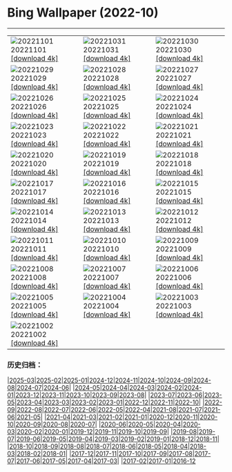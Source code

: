 # Bing Wallpaper (2022-10)
**************

<table><tr><td><img class="wallpaper" src="https://www.bing.com/th?id=OHR.AmboseliBioshere_JA-JP8635683385_1920x1080.jpg" alt="20221101"> 20221101 <a class="wallpaper_link" href="https://www.bing.com/th?id=OHR.AmboseliBioshere_JA-JP8635683385_UHD.jpg">[download 4k]</a></td><td><img class="wallpaper" src="https://www.bing.com/th?id=OHR.SmilingPunpkins2022_JA-JP8444611281_1920x1080.jpg" alt="20221031"> 20221031 <a class="wallpaper_link" href="https://www.bing.com/th?id=OHR.SmilingPunpkins2022_JA-JP8444611281_UHD.jpg">[download 4k]</a></td><td><img class="wallpaper" src="https://www.bing.com/th?id=OHR.SealRiver_JA-JP8299200123_1920x1080.jpg" alt="20221030"> 20221030 <a class="wallpaper_link" href="https://www.bing.com/th?id=OHR.SealRiver_JA-JP8299200123_UHD.jpg">[download 4k]</a></td></tr><tr><td><img class="wallpaper" src="https://www.bing.com/th?id=OHR.Knobbelzwaan_JA-JP8189725543_1920x1080.jpg" alt="20221029"> 20221029 <a class="wallpaper_link" href="https://www.bing.com/th?id=OHR.Knobbelzwaan_JA-JP8189725543_UHD.jpg">[download 4k]</a></td><td><img class="wallpaper" src="https://www.bing.com/th?id=OHR.FrankensteinFriday_JA-JP8113582111_1920x1080.jpg" alt="20221028"> 20221028 <a class="wallpaper_link" href="https://www.bing.com/th?id=OHR.FrankensteinFriday_JA-JP8113582111_UHD.jpg">[download 4k]</a></td><td><img class="wallpaper" src="https://www.bing.com/th?id=OHR.BridgeofSighs_JA-JP7915922763_1920x1080.jpg" alt="20221027"> 20221027 <a class="wallpaper_link" href="https://www.bing.com/th?id=OHR.BridgeofSighs_JA-JP7915922763_UHD.jpg">[download 4k]</a></td></tr><tr><td><img class="wallpaper" src="https://www.bing.com/th?id=OHR.BrockenSpecter_JA-JP7829139116_1920x1080.jpg" alt="20221026"> 20221026 <a class="wallpaper_link" href="https://www.bing.com/th?id=OHR.BrockenSpecter_JA-JP7829139116_UHD.jpg">[download 4k]</a></td><td><img class="wallpaper" src="https://www.bing.com/th?id=OHR.OrcusMouth_JA-JP7671554385_1920x1080.jpg" alt="20221025"> 20221025 <a class="wallpaper_link" href="https://www.bing.com/th?id=OHR.OrcusMouth_JA-JP7671554385_UHD.jpg">[download 4k]</a></td><td><img class="wallpaper" src="https://www.bing.com/th?id=OHR.GuwahatiDiwali_JA-JP0301518111_1920x1080.jpg" alt="20221024"> 20221024 <a class="wallpaper_link" href="https://www.bing.com/th?id=OHR.GuwahatiDiwali_JA-JP0301518111_UHD.jpg">[download 4k]</a></td></tr><tr><td><img class="wallpaper" src="https://www.bing.com/th?id=OHR.Soko2022_JA-JP7481161704_1920x1080.jpg" alt="20221023"> 20221023 <a class="wallpaper_link" href="https://www.bing.com/th?id=OHR.Soko2022_JA-JP7481161704_UHD.jpg">[download 4k]</a></td><td><img class="wallpaper" src="https://www.bing.com/th?id=OHR.KarstMountains_JA-JP7408617238_1920x1080.jpg" alt="20221022"> 20221022 <a class="wallpaper_link" href="https://www.bing.com/th?id=OHR.KarstMountains_JA-JP7408617238_UHD.jpg">[download 4k]</a></td><td><img class="wallpaper" src="https://www.bing.com/th?id=OHR.GeorgiaCypress_JA-JP7307401588_1920x1080.jpg" alt="20221021"> 20221021 <a class="wallpaper_link" href="https://www.bing.com/th?id=OHR.GeorgiaCypress_JA-JP7307401588_UHD.jpg">[download 4k]</a></td></tr><tr><td><img class="wallpaper" src="https://www.bing.com/th?id=OHR.SlothDay_JA-JP0098706537_1920x1080.jpg" alt="20221020"> 20221020 <a class="wallpaper_link" href="https://www.bing.com/th?id=OHR.SlothDay_JA-JP0098706537_UHD.jpg">[download 4k]</a></td><td><img class="wallpaper" src="https://www.bing.com/th?id=OHR.WartburgCastle_JA-JP0246037593_1920x1080.jpg" alt="20221019"> 20221019 <a class="wallpaper_link" href="https://www.bing.com/th?id=OHR.WartburgCastle_JA-JP0246037593_UHD.jpg">[download 4k]</a></td><td><img class="wallpaper" src="https://www.bing.com/th?id=OHR.GB25Anni_JA-JP0330783123_1920x1080.jpg" alt="20221018"> 20221018 <a class="wallpaper_link" href="https://www.bing.com/th?id=OHR.GB25Anni_JA-JP0330783123_UHD.jpg">[download 4k]</a></td></tr><tr><td><img class="wallpaper" src="https://www.bing.com/th?id=OHR.SwedenOwl_JA-JP0414701582_1920x1080.jpg" alt="20221017"> 20221017 <a class="wallpaper_link" href="https://www.bing.com/th?id=OHR.SwedenOwl_JA-JP0414701582_UHD.jpg">[download 4k]</a></td><td><img class="wallpaper" src="https://www.bing.com/th?id=OHR.PrinceChristianSound_JA-JP0524983990_1920x1080.jpg" alt="20221016"> 20221016 <a class="wallpaper_link" href="https://www.bing.com/th?id=OHR.PrinceChristianSound_JA-JP0524983990_UHD.jpg">[download 4k]</a></td><td><img class="wallpaper" src="https://www.bing.com/th?id=OHR.NaqsheRustam_JA-JP0631263575_1920x1080.jpg" alt="20221015"> 20221015 <a class="wallpaper_link" href="https://www.bing.com/th?id=OHR.NaqsheRustam_JA-JP0631263575_UHD.jpg">[download 4k]</a></td></tr><tr><td><img class="wallpaper" src="https://www.bing.com/th?id=OHR.RioArazas_JA-JP0891944747_1920x1080.jpg" alt="20221014"> 20221014 <a class="wallpaper_link" href="https://www.bing.com/th?id=OHR.RioArazas_JA-JP0891944747_UHD.jpg">[download 4k]</a></td><td><img class="wallpaper" src="https://www.bing.com/th?id=OHR.AlaskaMoose_JA-JP1175022616_1920x1080.jpg" alt="20221013"> 20221013 <a class="wallpaper_link" href="https://www.bing.com/th?id=OHR.AlaskaMoose_JA-JP1175022616_UHD.jpg">[download 4k]</a></td><td><img class="wallpaper" src="https://www.bing.com/th?id=OHR.AmmoniteGraveyard_JA-JP1341328246_1920x1080.jpg" alt="20221012"> 20221012 <a class="wallpaper_link" href="https://www.bing.com/th?id=OHR.AmmoniteGraveyard_JA-JP1341328246_UHD.jpg">[download 4k]</a></td></tr><tr><td><img class="wallpaper" src="https://www.bing.com/th?id=OHR.TortulaMoss_JA-JP1463162491_1920x1080.jpg" alt="20221011"> 20221011 <a class="wallpaper_link" href="https://www.bing.com/th?id=OHR.TortulaMoss_JA-JP1463162491_UHD.jpg">[download 4k]</a></td><td><img class="wallpaper" src="https://www.bing.com/th?id=OHR.ValvestinoDam_JA-JP2141529850_1920x1080.jpg" alt="20221010"> 20221010 <a class="wallpaper_link" href="https://www.bing.com/th?id=OHR.ValvestinoDam_JA-JP2141529850_UHD.jpg">[download 4k]</a></td><td><img class="wallpaper" src="https://www.bing.com/th?id=OHR.ChukchiSea_JA-JP2250402041_1920x1080.jpg" alt="20221009"> 20221009 <a class="wallpaper_link" href="https://www.bing.com/th?id=OHR.ChukchiSea_JA-JP2250402041_UHD.jpg">[download 4k]</a></td></tr><tr><td><img class="wallpaper" src="https://www.bing.com/th?id=OHR.Kokia2022_JA-JP2344354198_1920x1080.jpg" alt="20221008"> 20221008 <a class="wallpaper_link" href="https://www.bing.com/th?id=OHR.Kokia2022_JA-JP2344354198_UHD.jpg">[download 4k]</a></td><td><img class="wallpaper" src="https://www.bing.com/th?id=OHR.OberbaumBridge_JA-JP2491613136_1920x1080.jpg" alt="20221007"> 20221007 <a class="wallpaper_link" href="https://www.bing.com/th?id=OHR.OberbaumBridge_JA-JP2491613136_UHD.jpg">[download 4k]</a></td><td><img class="wallpaper" src="https://www.bing.com/th?id=OHR.BayofBiscay_JA-JP5157026436_1920x1080.jpg" alt="20221006"> 20221006 <a class="wallpaper_link" href="https://www.bing.com/th?id=OHR.BayofBiscay_JA-JP5157026436_UHD.jpg">[download 4k]</a></td></tr><tr><td><img class="wallpaper" src="https://www.bing.com/th?id=OHR.FlamingoTeacher_JA-JP5031131843_1920x1080.jpg" alt="20221005"> 20221005 <a class="wallpaper_link" href="https://www.bing.com/th?id=OHR.FlamingoTeacher_JA-JP5031131843_UHD.jpg">[download 4k]</a></td><td><img class="wallpaper" src="https://www.bing.com/th?id=OHR.CosmicCliffs_JA-JP4759523465_1920x1080.jpg" alt="20221004"> 20221004 <a class="wallpaper_link" href="https://www.bing.com/th?id=OHR.CosmicCliffs_JA-JP4759523465_UHD.jpg">[download 4k]</a></td><td><img class="wallpaper" src="https://www.bing.com/th?id=OHR.Porthuis_JA-JP4570785853_1920x1080.jpg" alt="20221003"> 20221003 <a class="wallpaper_link" href="https://www.bing.com/th?id=OHR.Porthuis_JA-JP4570785853_UHD.jpg">[download 4k]</a></td></tr><tr><td><img class="wallpaper" src="https://www.bing.com/th?id=OHR.LotsOBalloons_JA-JP4459187595_1920x1080.jpg" alt="20221002"> 20221002 <a class="wallpaper_link" href="https://www.bing.com/th?id=OHR.LotsOBalloons_JA-JP4459187595_UHD.jpg">[download 4k]</a></td><td></td><td></td></tr></table>

### 历史归档：

|[2025-03](/../2025-03/2025-03.md)|[2025-02](/../2025-02/2025-02.md)|[2025-01](/../2025-01/2025-01.md)|[2024-12](/../2024-12/2024-12.md)|[2024-11](/../2024-11/2024-11.md)|[2024-10](/../2024-10/2024-10.md)|[2024-09](/../2024-09/2024-09.md)|[2024-08](/../2024-08/2024-08.md)|[2024-07](/../2024-07/2024-07.md)|[2024-06](/../2024-06/2024-06.md)|
|[2024-05](/../2024-05/2024-05.md)|[2024-04](/../2024-04/2024-04.md)|[2024-03](/../2024-03/2024-03.md)|[2024-02](/../2024-02/2024-02.md)|[2024-01](/../2024-01/2024-01.md)|[2023-12](/../2023-12/2023-12.md)|[2023-11](/../2023-11/2023-11.md)|[2023-10](/../2023-10/2023-10.md)|[2023-09](/../2023-09/2023-09.md)|[2023-08](/../2023-08/2023-08.md)|
|[2023-07](/../2023-07/2023-07.md)|[2023-06](/../2023-06/2023-06.md)|[2023-05](/../2023-05/2023-05.md)|[2023-04](/../2023-04/2023-04.md)|[2023-03](/../2023-03/2023-03.md)|[2023-02](/../2023-02/2023-02.md)|[2023-01](/../2023-01/2023-01.md)|[2022-12](/../2022-12/2022-12.md)|[2022-11](/../2022-11/2022-11.md)|[2022-10](/2022-10.md)|
|[2022-09](/../2022-09/2022-09.md)|[2022-08](/../2022-08/2022-08.md)|[2022-07](/../2022-07/2022-07.md)|[2022-06](/../2022-06/2022-06.md)|[2022-05](/../2022-05/2022-05.md)|[2022-04](/../2022-04/2022-04.md)|[2021-08](/../2021-08/2021-08.md)|[2021-07](/../2021-07/2021-07.md)|[2021-06](/../2021-06/2021-06.md)|[2021-05](/../2021-05/2021-05.md)|
|[2021-04](/../2021-04/2021-04.md)|[2021-03](/../2021-03/2021-03.md)|[2021-02](/../2021-02/2021-02.md)|[2021-01](/../2021-01/2021-01.md)|[2020-12](/../2020-12/2020-12.md)|[2020-11](/../2020-11/2020-11.md)|[2020-10](/../2020-10/2020-10.md)|[2020-09](/../2020-09/2020-09.md)|[2020-08](/../2020-08/2020-08.md)|[2020-07](/../2020-07/2020-07.md)|
|[2020-06](/../2020-06/2020-06.md)|[2020-05](/../2020-05/2020-05.md)|[2020-04](/../2020-04/2020-04.md)|[2020-03](/../2020-03/2020-03.md)|[2020-02](/../2020-02/2020-02.md)|[2020-01](/../2020-01/2020-01.md)|[2019-12](/../2019-12/2019-12.md)|[2019-11](/../2019-11/2019-11.md)|[2019-10](/../2019-10/2019-10.md)|[2019-09](/../2019-09/2019-09.md)|
|[2019-08](/../2019-08/2019-08.md)|[2019-07](/../2019-07/2019-07.md)|[2019-06](/../2019-06/2019-06.md)|[2019-05](/../2019-05/2019-05.md)|[2019-04](/../2019-04/2019-04.md)|[2019-03](/../2019-03/2019-03.md)|[2019-02](/../2019-02/2019-02.md)|[2019-01](/../2019-01/2019-01.md)|[2018-12](/../2018-12/2018-12.md)|[2018-11](/../2018-11/2018-11.md)|
|[2018-10](/../2018-10/2018-10.md)|[2018-09](/../2018-09/2018-09.md)|[2018-08](/../2018-08/2018-08.md)|[2018-07](/../2018-07/2018-07.md)|[2018-06](/../2018-06/2018-06.md)|[2018-05](/../2018-05/2018-05.md)|[2018-04](/../2018-04/2018-04.md)|[2018-03](/../2018-03/2018-03.md)|[2018-02](/../2018-02/2018-02.md)|[2018-01](/../2018-01/2018-01.md)|
|[2017-12](/../2017-12/2017-12.md)|[2017-11](/../2017-11/2017-11.md)|[2017-10](/../2017-10/2017-10.md)|[2017-09](/../2017-09/2017-09.md)|[2017-08](/../2017-08/2017-08.md)|[2017-07](/../2017-07/2017-07.md)|[2017-06](/../2017-06/2017-06.md)|[2017-05](/../2017-05/2017-05.md)|[2017-04](/../2017-04/2017-04.md)|[2017-03](/../2017-03/2017-03.md)|
|[2017-02](/../2017-02/2017-02.md)|[2017-01](/../2017-01/2017-01.md)|[2016-12](/../2016-12/2016-12.md)